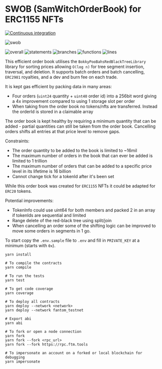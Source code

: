 # SWOB (SamWitchOrderBook) for ERC1155 NFTs

[![Continuous integration](https://github.com/PaintSwap/samwitch-orderbook/actions/workflows/main.yml/badge.svg)](https://github.com/PaintSwap/samwitch-orderbook/actions/workflows/main.yml)

![swob](https://github.com/PaintSwap/samwitch-orderbook/assets/84033732/977c060f-e6e7-418f-9d44-1012599f41c6)

![overall](https://img.shields.io/endpoint?url=https://gist.githubusercontent.com/doublesharp/8264fd8eb852ea096bf7ee56a7ab695a/raw/samwitch-orderbook-overall.json)
![statements](https://img.shields.io/endpoint?url=https://gist.githubusercontent.com/doublesharp/8264fd8eb852ea096bf7ee56a7ab695a/raw/samwitch-orderbook-statements.json)
![branches](https://img.shields.io/endpoint?url=https://gist.githubusercontent.com/doublesharp/8264fd8eb852ea096bf7ee56a7ab695a/raw/samwitch-orderbook-branches.json)
![functions](https://img.shields.io/endpoint?url=https://gist.githubusercontent.com/doublesharp/8264fd8eb852ea096bf7ee56a7ab695a/raw/samwitch-orderbook-functions.json)
![lines](https://img.shields.io/endpoint?url=https://gist.githubusercontent.com/doublesharp/8264fd8eb852ea096bf7ee56a7ab695a/raw/samwitch-orderbook-lines.json)

This efficient order book utilises the `BokkyPooBahsRedBlackTreeLibrary` library for sorting prices allowing `O(log n)` for tree segment insertion, traversal, and deletion. It supports batch orders and batch cancelling, `ERC2981` royalties, and a dev and burn fee on each trade.

It is kept gas efficient by packing data in many areas:

- Four orders (`uint24` quantity + `uint40` order id) into a 256bit word giving a 4x improvement compared to using 1 storage slot per order
- When taking from the order book no tokens/nfts are transferred. Instead the orderId is stored in a claimable array

The order book is kept healthy by requiring a minimum quantity that can be added - partial quantities can still be taken from the order book. Cancelling orders shifts all entries at that price level to remove gaps.

Constraints:

- The order quantity to be added to the book is limited to ~16mil
- The maximum number of orders in the book that can ever be added is limited to 1 trillion
- The maximum number of orders that can be added to a specific price level in its lifetime is 16 billion
- Cannot change tick for a tokenId after it's been set

While this order book was created for `ERC1155` NFTs it could be adapted for `ERC20` tokens.

Potential improvements:

- TokenInfo could use uint64 for both members and packed 2 in an array if tokenIds are sequential and limited
- Range delete of the red-black tree using split/join
- When cancelling an order some of the shifting logic can be improved to move some orders in segments in 1 go.

To start copy the `.env.sample` file to `.env` and fill in `PRIVATE_KEY` at a minimum (starts with `0x`).

```shell
yarn install

# To compile the contracts
yarn compile

# To run the tests
yarn test

# To get code coverage
yarn coverage

# To deploy all contracts
yarn deploy --network <network>
yarn deploy --network fantom_testnet

# Export abi
yarn abi

# To fork or open a node connection
yarn fork
yarn fork --fork <rpc_url>
yarn fork --fork https://rpc.ftm.tools

# To impersonate an account on a forked or local blockchain for debugging
yarn impersonate
```
